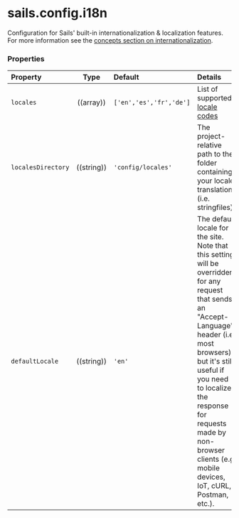 # sails.config.i18n


Configuration for Sails' built-in internationalization & localization features.  For more information see the [concepts section on internationalization](http://sailsjs.org/documentation/concepts/Internationalization).


### Properties

| Property           | Type        | Default               | Details |
|:-------------------|:-----------:|:----------------------|:--------|
| `locales`          | ((array))   | `['en','es','fr','de']` | List of supported [locale codes](http://en.wikipedia.org/wiki/BCP_47)
| `localesDirectory` | ((string))  | `'config/locales'`     | The project-relative path to the folder containing your locale translations (i.e. stringfiles)
| `defaultLocale`    | ((string))  | `'en'`                  | The default locale for the site. Note that this setting will be overridden for any request that sends an "Accept-Language" header (i.e. most browsers), but it's still useful if you need to localize the response for requests made by non-browser clients (e.g. mobile devices, IoT, cURL, Postman, etc.).




<docmeta name="displayName" value="sails.config.i18n">
<docmeta name="pageType" value="property">

